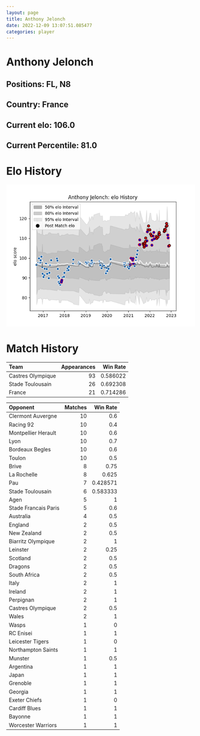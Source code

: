 ```yaml
---  
layout: page  
title: Anthony Jelonch  
date: 2022-12-09 13:07:51.085477  
categories: player  
---
```

# Anthony Jelonch

## Positions: FL, N8

## Country: France

## Current elo: 106.0

## Current Percentile: 81.0

# Elo History


![elo history](history_AnthonyJelonch.png)
# Match History


| Team              |   Appearances |   Win Rate |
|:------------------|--------------:|-----------:|
| Castres Olympique |            93 |   0.586022 |
| Stade Toulousain  |            26 |   0.692308 |
| France            |            21 |   0.714286 |

| Opponent             |   Matches |   Win Rate |
|:---------------------|----------:|-----------:|
| Clermont Auvergne    |        10 |   0.6      |
| Racing 92            |        10 |   0.4      |
| Montpellier Herault  |        10 |   0.6      |
| Lyon                 |        10 |   0.7      |
| Bordeaux Begles      |        10 |   0.6      |
| Toulon               |        10 |   0.5      |
| Brive                |         8 |   0.75     |
| La Rochelle          |         8 |   0.625    |
| Pau                  |         7 |   0.428571 |
| Stade Toulousain     |         6 |   0.583333 |
| Agen                 |         5 |   1        |
| Stade Francais Paris |         5 |   0.6      |
| Australia            |         4 |   0.5      |
| England              |         2 |   0.5      |
| New Zealand          |         2 |   0.5      |
| Biarritz Olympique   |         2 |   1        |
| Leinster             |         2 |   0.25     |
| Scotland             |         2 |   0.5      |
| Dragons              |         2 |   0.5      |
| South Africa         |         2 |   0.5      |
| Italy                |         2 |   1        |
| Ireland              |         2 |   1        |
| Perpignan            |         2 |   1        |
| Castres Olympique    |         2 |   0.5      |
| Wales                |         2 |   1        |
| Wasps                |         1 |   0        |
| RC Enisei            |         1 |   1        |
| Leicester Tigers     |         1 |   0        |
| Northampton Saints   |         1 |   1        |
| Munster              |         1 |   0.5      |
| Argentina            |         1 |   1        |
| Japan                |         1 |   1        |
| Grenoble             |         1 |   1        |
| Georgia              |         1 |   1        |
| Exeter Chiefs        |         1 |   0        |
| Cardiff Blues        |         1 |   1        |
| Bayonne              |         1 |   1        |
| Worcester Warriors   |         1 |   1        |